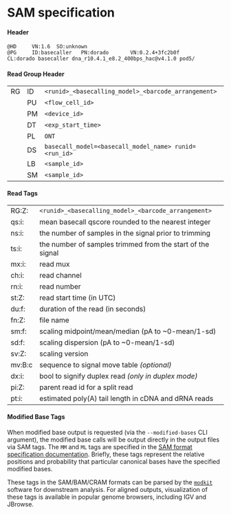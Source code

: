 # SAM specification

#### Header

```
@HD     VN:1.6  SO:unknown
@PG     ID:basecaller   PN:dorado       VN:0.2.4+3fc2b0f        CL:dorado basecaller dna_r10.4.1_e8.2_400bps_hac@v4.1.0 pod5/
```

#### Read Group Header

|    |    |                                                       |
| -- | -- | ----------------------------------------------------- |
| RG | ID | `<runid>_<basecalling_model>_<barcode_arrangement>`   |
|    | PU | `<flow_cell_id>`                                      |
|    | PM | `<device_id>`                                         |
|    | DT | `<exp_start_time>`                                    |
|    | PL | `ONT`                                                 |
|    | DS | `basecall_model=<basecall_model_name> runid=<run_id>` |
|    | LB | `<sample_id>`                                         |
|    | SM | `<sample_id>`                                         |

#### Read Tags

|        |                                                            |
| ------ | -----------------------------------------------------------|
| RG:Z:  | `<runid>_<basecalling_model>_<barcode_arrangement>`        |
| qs:i:  | mean basecall qscore rounded to the nearest integer        |
| ns:i:  | the number of samples in the signal prior to trimming      |
| ts:i:  | the number of samples trimmed from the start of the signal |
| mx:i:  | read mux                                                   |
| ch:i:  | read channel                                               |
| rn:i:  | read number                                                |
| st:Z:  | read start time (in UTC)                                   |
| du:f:  | duration of the read (in seconds)                          |
| fn:Z:  | file name                                                  |
| sm:f:  | scaling midpoint/mean/median (pA to ~0-mean/1-sd)          |
| sd:f:  | scaling dispersion  (pA to ~0-mean/1-sd)                   |
| sv:Z:  | scaling version                                            |
| mv:B:c | sequence to signal move table _(optional)_                 |
| dx:i:  | bool to signify duplex read _(only in duplex mode)_        |
| pi:Z:  | parent read id for a split read                            |
| pt:i:  | estimated poly(A) tail length in cDNA and dRNA reads       |

#### Modified Base Tags

When modified base output is requested (via the `--modified-bases` CLI argument), the modified base calls will be output directly in the output files via SAM tags.
The `MM` and `ML` tags are specified in the [SAM format specification documentation](https://samtools.github.io/hts-specs/SAMtags.pdf).
Briefly, these tags represent the relative positions and probability that particular canonical bases have the specified modified bases.

These tags in the SAM/BAM/CRAM formats can be parsed by the [`modkit`](https://github.com/nanoporetech/modkit) software for downstream analysis.
For aligned outputs, visualization of these tags is available in popular genome browsers, including IGV and JBrowse.

